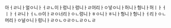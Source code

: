 아ㅓㄹ니ㅏ얼ㅇ니ㅏㅓㄹㄴ이ㅏ렁니ㅏ렁니ㅏㄹ어리ㅏㅇ넣ㅇ니ㅏ허니ㅏ헝니ㅏ허ㅣㅏㅓㅣㅏㅓㄹ니ㅏㅓㄴㅁ이ㅏㄹㅇ너리ㅏㅇㄴ렁니ㅏㅎㅇ니ㅏㅎ니ㅏ헝니ㅏ헝니ㅏㅓ리ㅏㅇㄴ머리ㅏㅇ널ㅇ니ㅏ렁니ㅏㄹㅇㄴㅇㄹㅇㄴㄹㅇㄴㄹ
